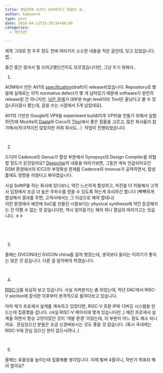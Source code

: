 ```yaml
---
title: 몇일전에 쓰려다 잊어버리고 못올린 글..
author: babyworm
type: post
date: 2018-04-11T15:20:54+00:00
categories:
  - 개인적인

---
```

제목 그대로 한 두주 정도 전에 여러가지 소소한 내용을 적은 글인데, 잊고 있었습니다. 쩝..

중간 중간 끊겨서 뭘 쓰려고했던건지도 모르겠습니다만, 그냥 두기 뭐해서..

1.

AOM에서 만든 AV1의 [specification][1](draft)이 release되었습니다. Repository로 봤을때 실제로는 아직 normative defect가 몇 개 남아있기 때문에 software가 완전히 release된 건 아니지만, [남은 문제][2]가 대부분 high level이라 Tool은 끝났다고 볼 수 있습니다(잠시 봤는데, 글을 쓰는 시점에서 5개 남았네요).

AV1의 기반은 Google의 VP9을 experiment build(이후 VP10을 만들기 위해서 실험하던)에 Mozilla의 [Daala][3]와 Cisco의 [Thor][4]에서 좋은 점들을 고르고, 많은 회사들이 참가해서(적극적이진 않았지만 저희 회사도.. )  작업이 진행되었습니다.

 

2.

드디어 Cadence의 Genus가 합성 부분에서 Synopsys의 Design Compiler를 위협할 정도가 된것일까요? [Deepchip][5]의 내용을 따라가보면, 그동안 계속 언급되어오던 DSM 환경에서의 ICC2의 부정확성 문제를 Cadence의 Innovus가 공략하면서, 합성툴에도 영향을 끼쳤다고 봐야겠습니다.

사실 SoftIP를 하는 회사에 있다보니, 약간 느슨하게 합성하고, 마진을 더 허용해서 고객사 입장에서 조금 더 높은 주파수를 얻을 수 있도록 하는게 유리하긴 합니다 (빡빡하게 합성해서 결과를 주면, 고객사에서는 그 이상으로 해야 할테니)<br>
이런 환경에서 예전에 SoC를 만들던 시절보다는 physical synthesis에 약간 둔감해지는 건 어쩔 수 없는 것 같습니다만, 역시 알아듣기는 해야 하니 열심히 따라가고는 있습니다. ㅎㅎ

 

 

3.

올해는 DVCON대신 DVCON china를 갈까 했었는데, 생각보다 들리는 이야기가 좋지는 않은 것 같습니다. 다른 걸 알아봐야 하겠습니다.

 

4.

[RISC-V][6]를 유심히 보고 있습니다. 사실 지켜본지는 좀 되었는데, 작년 DAC에서 RISC-V section에 참석한 이후부터 본격적으로 들여다보고 있습니다.

아마 제가 프로세서 설계를 계속하고 있었다면, RISC-V 호환 IP와 디버깅 시스템을 만드는데 집중했을 겁니다. (사실 RISC-V 페이지에 몇개 있습니다만..) 예전 프로세서 설계를 하면서 항상 고민이었던 것이 ‘개발 환경’ 이었는데, 이 부분이 어느 정도 해소 되니까요.  관심있으신 분들은 조금 신경써보시는 것도 좋을 것 같습니다. (혹시 국내에는 RISC-V에 관심 있으신 분이 없으시려나..)

 

5.

올해는 효율성을 높이는데 집중해볼 생각입니다. 이제 벌써 4월이니, 하반기 목표라 해야 할까요?

 [1]: https://github.com/AOMediaCodec/av1-spec/blob/master/docs/av1-spec.pdf
 [2]: https://bugs.chromium.org/p/aomedia/issues/list?can=2&q=Hotlist%3DAV1-Normative
 [3]: https://wiki.xiph.org/Daala
 [4]: https://en.wikipedia.org/wiki/Thor_(video_codec)
 [5]: http://www.deepchip.com/items/0582-01.html
 [6]: https://riscv.org/